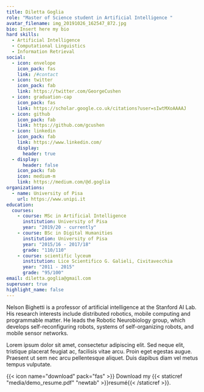 ```yaml
---
title: Diletta Goglia
role: "Master of Science student in Artificial Intelligence "
avatar_filename: img_20191026_162547_872.jpg
bio: Insert here my bio
hard skills:
  - Artificial Intelligence
  - Computational Linguistics
  - Information Retrieval
social:
  - icon: envelope
    icon_pack: fas
    link: /#contact
  - icon: twitter
    icon_pack: fab
    link: https://twitter.com/GeorgeCushen
  - icon: graduation-cap
    icon_pack: fas
    link: https://scholar.google.co.uk/citations?user=sIwtMXoAAAAJ
  - icon: github
    icon_pack: fab
    link: https://github.com/gcushen
  - icon: linkedin
    icon_pack: fab
    link: https://www.linkedin.com/
    display:
      header: true
  - display:
      header: false
    icon_pack: fab
    icon: medium-m
    link: https://medium.com/@d.goglia
organizations:
  - name: University of Pisa
    url: https://www.unipi.it
education:
  courses:
    - course: MSc in Artificial Intelligence
      institution: University of Pisa
      year: "2019/20 - currently"
    - course: BSc in Digital Humanities
      institution: University of Pisa
      year: "2015/16 - 2017/18"
      grade: "110/110"
    - course: scientific lyceum
      institution: Lice Scientifico G. Galieli, Civitavecchia
      year: "2011 - 2015"
      grade: "95/100"
email: diletta.goglia@gmail.com
superuser: true
highlight_name: false
---
```


Nelson Bighetti is a professor of artificial intelligence at the Stanford AI Lab. His research interests include distributed robotics, mobile computing and programmable matter. He leads the Robotic Neurobiology group, which develops self-reconfiguring robots, systems of self-organizing robots, and mobile sensor networks.

Lorem ipsum dolor sit amet, consectetur adipiscing elit. Sed neque elit, tristique placerat feugiat ac, facilisis vitae arcu. Proin eget egestas augue. Praesent ut sem nec arcu pellentesque aliquet. Duis dapibus diam vel metus tempus vulputate.

{{< icon name="download" pack="fas" >}} Download my {{< staticref "media/demo_resume.pdf" "newtab" >}}resumé{{< /staticref >}}.
